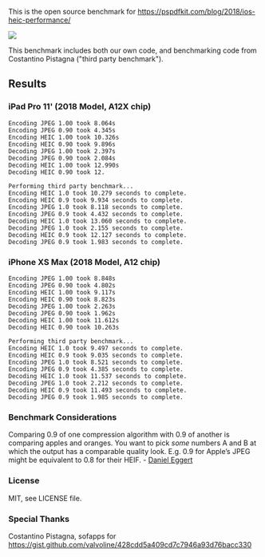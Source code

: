 This is the open source benchmark for https://pspdfkit.com/blog/2018/ios-heic-performance/

[![](https://pspdfkit.com/images/blog/2018/ios-heic-performance/article-header-2a327dfe.png)](https://pspdfkit.com/blog/2018/ios-heic-performance/)

This benchmark includes both our own code, and benchmarking code from Costantino Pistagna ("third party benchmark").

## Results

### iPad Pro 11' (2018 Model, A12X chip)

```
Encoding JPEG 1.00 took 8.064s
Encoding JPEG 0.90 took 4.345s
Encoding HEIC 1.00 took 10.326s
Encoding HEIC 0.90 took 9.896s
Decoding JPEG 1.00 took 2.397s
Decoding JPEG 0.90 took 2.084s
Decoding HEIC 1.00 took 12.990s
Decoding HEIC 0.90 took 12.

Performing third party benchmark...
Encoding HEIC 1.0 took 10.279 seconds to complete.
Encoding HEIC 0.9 took 9.934 seconds to complete.
Encoding JPEG 1.0 took 8.118 seconds to complete.
Encoding JPEG 0.9 took 4.432 seconds to complete.
Decoding HEIC 1.0 took 13.060 seconds to complete.
Decoding JPEG 1.0 took 2.155 seconds to complete.
Decoding HEIC 0.9 took 12.127 seconds to complete.
Decoding JPEG 0.9 took 1.983 seconds to complete.
```

### iPhone XS Max (2018 Model, A12 chip)

```
Encoding JPEG 1.00 took 8.848s
Encoding JPEG 0.90 took 4.802s
Encoding HEIC 1.00 took 9.117s
Encoding HEIC 0.90 took 8.823s
Decoding JPEG 1.00 took 2.263s
Decoding JPEG 0.90 took 1.962s
Decoding HEIC 1.00 took 11.612s
Decoding HEIC 0.90 took 10.263s

Performing third party benchmark...
Encoding HEIC 1.0 took 9.497 seconds to complete.
Encoding HEIC 0.9 took 9.035 seconds to complete.
Encoding JPEG 1.0 took 8.521 seconds to complete.
Encoding JPEG 0.9 took 4.385 seconds to complete.
Decoding HEIC 1.0 took 11.537 seconds to complete.
Decoding JPEG 1.0 took 2.212 seconds to complete.
Decoding HEIC 0.9 took 11.493 seconds to complete.
Decoding JPEG 0.9 took 1.985 seconds to complete.
```

### Benchmark Considerations

Comparing 0.9 of one compression algorithm with 0.9 of another is comparing apples and oranges. You want to pick _some_ numbers A and B at which the output has a comparable quality look. E.g. 0.9 for Apple’s JPEG might be equivalent to 0.8 for their HEIF. - [Daniel Eggert](https://twitter.com/danielboedewadt/status/1062862148500512768)

### License

MIT, see LICENSE file.

### Special Thanks

Costantino Pistagna, sofapps for https://gist.github.com/valvoline/428cdd5a409cd7c7946a93d76bacc330

